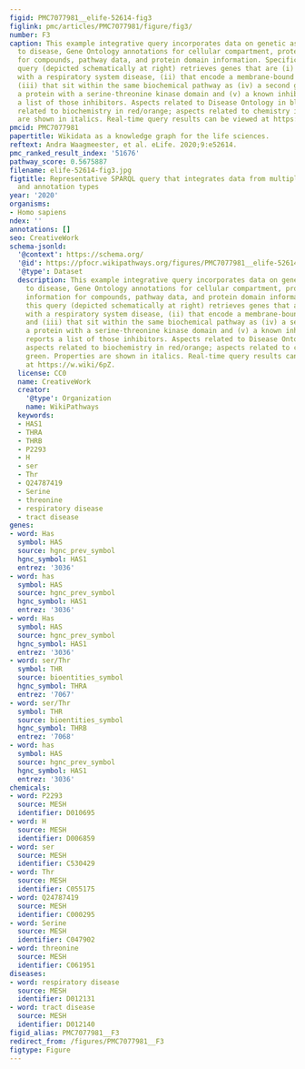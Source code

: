 ```yaml
---
figid: PMC7077981__elife-52614-fig3
figlink: pmc/articles/PMC7077981/figure/fig3/
number: F3
caption: This example integrative query incorporates data on genetic associations
  to disease, Gene Ontology annotations for cellular compartment, protein target information
  for compounds, pathway data, and protein domain information. Specifically, this
  query (depicted schematically at right) retrieves genes that are (i) associated
  with a respiratory system disease, (ii) that encode a membrane-bound protein, and
  (iii) that sit within the same biochemical pathway as (iv) a second gene encoding
  a protein with a serine-threonine kinase domain and (v) a known inhibitor, and reports
  a list of those inhibitors. Aspects related to Disease Ontology in blue; aspects
  related to biochemistry in red/orange; aspects related to chemistry in green. Properties
  are shown in italics. Real-time query results can be viewed at https://w.wiki/6pZ.
pmcid: PMC7077981
papertitle: Wikidata as a knowledge graph for the life sciences.
reftext: Andra Waagmeester, et al. eLife. 2020;9:e52614.
pmc_ranked_result_index: '51676'
pathway_score: 0.5675887
filename: elife-52614-fig3.jpg
figtitle: Representative SPARQL query that integrates data from multiple data resources
  and annotation types
year: '2020'
organisms:
- Homo sapiens
ndex: ''
annotations: []
seo: CreativeWork
schema-jsonld:
  '@context': https://schema.org/
  '@id': https://pfocr.wikipathways.org/figures/PMC7077981__elife-52614-fig3.html
  '@type': Dataset
  description: This example integrative query incorporates data on genetic associations
    to disease, Gene Ontology annotations for cellular compartment, protein target
    information for compounds, pathway data, and protein domain information. Specifically,
    this query (depicted schematically at right) retrieves genes that are (i) associated
    with a respiratory system disease, (ii) that encode a membrane-bound protein,
    and (iii) that sit within the same biochemical pathway as (iv) a second gene encoding
    a protein with a serine-threonine kinase domain and (v) a known inhibitor, and
    reports a list of those inhibitors. Aspects related to Disease Ontology in blue;
    aspects related to biochemistry in red/orange; aspects related to chemistry in
    green. Properties are shown in italics. Real-time query results can be viewed
    at https://w.wiki/6pZ.
  license: CC0
  name: CreativeWork
  creator:
    '@type': Organization
    name: WikiPathways
  keywords:
  - HAS1
  - THRA
  - THRB
  - P2293
  - H
  - ser
  - Thr
  - Q24787419
  - Serine
  - threonine
  - respiratory disease
  - tract disease
genes:
- word: Has
  symbol: HAS
  source: hgnc_prev_symbol
  hgnc_symbol: HAS1
  entrez: '3036'
- word: has
  symbol: HAS
  source: hgnc_prev_symbol
  hgnc_symbol: HAS1
  entrez: '3036'
- word: Has
  symbol: HAS
  source: hgnc_prev_symbol
  hgnc_symbol: HAS1
  entrez: '3036'
- word: ser/Thr
  symbol: THR
  source: bioentities_symbol
  hgnc_symbol: THRA
  entrez: '7067'
- word: ser/Thr
  symbol: THR
  source: bioentities_symbol
  hgnc_symbol: THRB
  entrez: '7068'
- word: has
  symbol: HAS
  source: hgnc_prev_symbol
  hgnc_symbol: HAS1
  entrez: '3036'
chemicals:
- word: P2293
  source: MESH
  identifier: D010695
- word: H
  source: MESH
  identifier: D006859
- word: ser
  source: MESH
  identifier: C530429
- word: Thr
  source: MESH
  identifier: C055175
- word: Q24787419
  source: MESH
  identifier: C000295
- word: Serine
  source: MESH
  identifier: C047902
- word: threonine
  source: MESH
  identifier: C061951
diseases:
- word: respiratory disease
  source: MESH
  identifier: D012131
- word: tract disease
  source: MESH
  identifier: D012140
figid_alias: PMC7077981__F3
redirect_from: /figures/PMC7077981__F3
figtype: Figure
---
```

